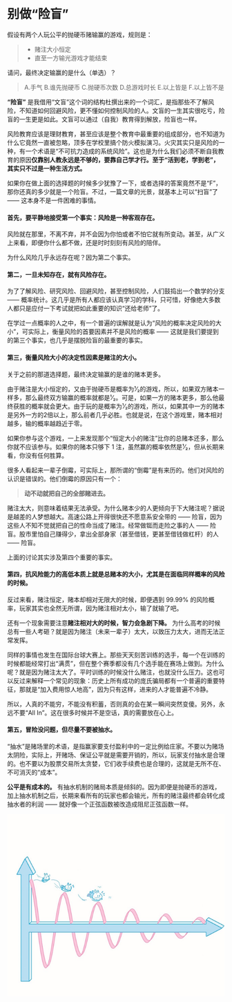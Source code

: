 # 别做“险盲”
 
 假设有两个人玩公平的抛硬币赌输赢的游戏，规则是：
 
 > - 赌注大小恒定
 > - 直至一方输光游戏才能结束
 
 请问，最终决定输赢的是什么（单选）？
 
 > A.手气
 > B.谁先抛硬币
 > C.抛硬币次数
 > D.总游戏时长
 > E.以上皆是
 > F.以上皆不是
 
**“险盲”** 是我借用“文盲”这个词的结构杜撰出来的一个词汇，是指那些不了解风险，不知道如何回避风险，更不懂如何控制风险的人。文盲的一生其实很吃亏，险盲的一生更是如此。文盲可以通过（自我）教育得到解放，险盲也一样。
 
 风险教育应该是理财教育，甚至应该是整个教育中最重要的组成部分，也不知道为什么它竟然一直被忽略，顶多在学校里搞个防火模拟演习。火灾其实只是风险的一种，有一个术语是“不可抗力造成的系统风险”。这也是为什么我们必须不断自我教育的原因**仅靠别人教永远是不够的，要靠自己学才行。至于“活到老，学到老”，其实只不过是一种生活方式。** 
 
 如果你在做上面的选择题的时候多少犹豫了一下，或者选择的答案竟然不是“F”，那你还真的多少就是一个险盲。不过，一篇文章的光景，就基本上可以“扫盲”了 —— 这本身不是一件困难的事情。
 
#### 首先，要平静地接受第一个事实：风险是一种客观存在。
 
 风险就在那里，不离不弃，并不会因为你怕或者不怕它就有所变动。甚至，从广义上来看，即便你什么都不做，还是时时刻刻有风险的陪伴。
 
 为什么风险几乎永远存在呢？因为第二个事实。
 
#### 第二，一旦未知存在，就有风险存在。
 
 为了了解风险、研究风险、回避风险，甚至控制风险，人们鼓捣出一个数学的分支 —— 概率统计。这几乎是所有人都应该认真学习的学科，只可惜，好像绝大多数人都只是应付一下考试就把如此重要的知识“还给老师”了。
 
 在学过一点概率的人之中，有一个普遍的误解就是认为“风险的概率决定风险的大小”，可实际上，衡量风险的首要因素并不是风险的概率 —— 这就是我们要提到的第三个事实，也几乎是摆脱险盲的最重要的事实。
 
#### 第三，衡量风险大小的决定性因素是赌注的大小。
 
 关于之前的那道选择题，最终决定输赢的是谁的赌本更多。
 
 由于赌注是大小恒定的，又由于抛硬币是概率为¹⁄₂的游戏，所以，如果双方赌本一样多，那么最终双方输赢的概率就都是¹⁄₂。可是，如果一方的赌本更多，那么他最终获胜的概率就会更大。由于玩的是概率为¹⁄₂的游戏，所以，如果其中一方的赌本是另外一方的2倍以上，那么前者几乎必胜。也就是说，在这个游戏里，赌本相对越多，输的概率越趋近于零。
 
 如果你参与这个游戏，一上来发现那个“恒定大小的赌注”比你的总赌本还多，那么你就不应该参与。如果你的赌本只够下 1 注，虽然赢的概率依然是¹⁄₂，但从长期来看，你没有任何胜算。
 
 很多人看起来一辈子倒霉，可实际上，那所谓的“倒霉”是有来历的。他们对风险的认识是错误的。他们倒霉的原因只有一个：
 
 >**动不动就把自己的全部赌进去。** 
 
 赌注太大，则意味着结果无法承受。为什么赌本少的人更倾向于下大赌注呢？据说是越差的人梦想越大。高速公路上开得很快还不愿意系安全带的 —— 险盲，因为这些人不知不觉就把自己的性命当成了赌注。经常做铤而走险之事的人 —— 险盲。股市里怕自己赚得少，拿出全部身家（甚至借钱，更甚至借钱做杠杆）的人 —— 险盲。
 
 上面的讨论其实涉及第四个重要的事实。
 
#### 第四，抗风险能力的高低本质上就是总赌本的大小，尤其是在面临同样概率的风险的时候。
 
 反过来看，赌注恒定，赌本却相对无限大的时候，即便遇到 99.99% 的风险概率，玩家其实也全然无所谓，因为赌注相对太小，输了就输了吧。
 
 还有一个现象需要注意**赌注相对大的时候，智力会急剧下降。** 为什么高考的时候总有一些人考砸？就是因为赌注（未来一辈子）太大，以致压力太大，进而无法正常发挥。
 
 同样的事情也发生在国际台球大赛上。那些天天刻苦训练的选手，每一个在训练的时候都能经常打出“满贯”，但在整个赛季都没有几个选手能在赛场上做到。为什么呢？就是因为赌注太大了。平时训练的时候没什么赌注，也就没什么压力。这也可以反过来解释一个常见的现象：历史上所有成功的庞氏骗局都有一个普遍的重要特征，那就是“加入费用惊人地高”，因为只有这样，进来的人才能普遍不冷静。
 
 所以，人真的不能穷，不能没有积蓄，否则真的会在某一瞬间突然变傻。另外，永远不要“All In”。这在很多时候并不是空话，真的需要放在心上。
 
#### 第五，冒险没问题，但尽量不要被抽水。
 
 “抽水”是赌场里的术语，是指赢家要支付盈利中的一定比例给庄家。不要以为赌场太阴险，实际上，开赌场、保证公平就是需要开销的，所以，玩家支付抽水是合理的。也不要以为股票交易所太贪婪，它们收手续费也是合理的，这就是无所不在、不可消灭的“成本”。
 
**公平是有成本的。** 有抽水机制的赌局本质是倾斜的。因为即便是抛硬币的游戏，加上抽水机制之后，长期来看所有的玩家也都会输光，所有的赌注最终都会转化成抽水者的利润 —— 就好像一个正弦函数被改造成阻尼正弦函数一样。
 
 ![](images/licai-15-65.jpg)
 
 